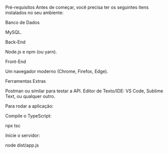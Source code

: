 Pré-requisitos
Antes de começar, você precisa ter os seguintes itens instalados no seu ambiente:

Banco de Dados

MySQL.

Back-End

Node.js e npm (ou yarn).

Front-End

Um navegador moderno (Chrome, Firefox, Edge).

Ferramentas Extras

Postman ou similar para testar a API.
Editor de Texto/IDE: VS Code, Sublime Text, ou qualquer outro.





Para rodar a aplicação:

Compile o TypeScript:

npx tsc

Inicie o servidor:

node dist/app.js
